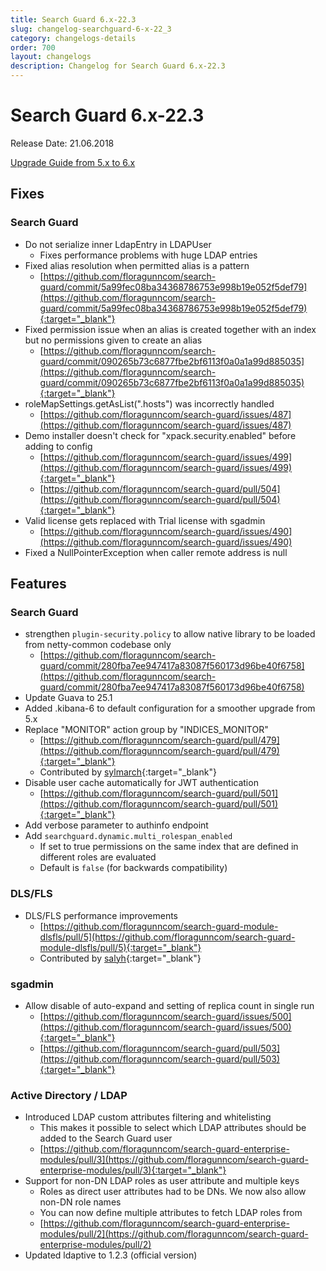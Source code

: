 ```yaml
---
title: Search Guard 6.x-22.3
slug: changelog-searchguard-6-x-22_3
category: changelogs-details
order: 700
layout: changelogs
description: Changelog for Search Guard 6.x-22.3
---
```


<!---
Copryight 2017 floragunn GmbH
-->

# Search Guard 6.x-22.3

Release Date: 21.06.2018

[Upgrade Guide from 5.x to 6.x](../_docs/upgrading_5_6.md)

## Fixes 

### Search Guard

* Do not serialize inner LdapEntry in LDAPUser
  * Fixes performance problems with huge LDAP entries
* Fixed alias resolution when permitted alias is a pattern
  * [https://github.com/floragunncom/search-guard/commit/5a99fec08ba34368786753e998b19e052f5def79](https://github.com/floragunncom/search-guard/commit/5a99fec08ba34368786753e998b19e052f5def79){:target="_blank"} 
* Fixed permission issue when an alias is created together with an index but no permissions given to create an alias  
  * [https://github.com/floragunncom/search-guard/commit/090265b73c6877fbe2bf6113f0a0a1a99d885035](https://github.com/floragunncom/search-guard/commit/090265b73c6877fbe2bf6113f0a0a1a99d885035){:target="_blank"}  
* roleMapSettings.getAsList(".hosts") was incorrectly handled
  * [https://github.com/floragunncom/search-guard/issues/487](https://github.com/floragunncom/search-guard/issues/487)
* Demo installer doesn't check for "xpack.security.enabled" before adding to config
  * [https://github.com/floragunncom/search-guard/issues/499](https://github.com/floragunncom/search-guard/issues/499){:target="_blank"}
  * [https://github.com/floragunncom/search-guard/pull/504](https://github.com/floragunncom/search-guard/pull/504){:target="_blank"}
* Valid license gets replaced with Trial license with sgadmin
  * [https://github.com/floragunncom/search-guard/issues/490](https://github.com/floragunncom/search-guard/issues/490)  
* Fixed a NullPointerException when caller remote address is null

## Features

### Search Guard
* strengthen `plugin-security.policy` to allow native library to be loaded from netty-common codebase only
  * [https://github.com/floragunncom/search-guard/commit/280fba7ee947417a83087f560173d96be40f6758](https://github.com/floragunncom/search-guard/commit/280fba7ee947417a83087f560173d96be40f6758) 
* Update Guava to 25.1
* Added .kibana-6 to default configuration for a smoother upgrade from 5.x
* Replace "MONITOR" action group by "INDICES_MONITOR"
  * [https://github.com/floragunncom/search-guard/pull/479](https://github.com/floragunncom/search-guard/pull/479){:target="_blank"}
  * Contributed by [sylmarch](https://github.com/sylmarch){:target="_blank"} 
* Disable user cache automatically for JWT authentication 
  * [https://github.com/floragunncom/search-guard/pull/501](https://github.com/floragunncom/search-guard/pull/501){:target="_blank"}  
* Add verbose parameter to authinfo endpoint
* Add `searchguard.dynamic.multi_rolespan_enabled`
  * If set to true permissions on the same index that are defined in different roles are evaluated
  * Default is `false` (for backwards compatibility)

### DLS/FLS
* DLS/FLS performance improvements
  * [https://github.com/floragunncom/search-guard-module-dlsfls/pull/5](https://github.com/floragunncom/search-guard-module-dlsfls/pull/5){:target="_blank"} 
  * Contributed by [salyh](https://github.com/salyh){:target="_blank"}   

### sgadmin
* Allow disable of auto-expand and setting of replica count in single run
  * [https://github.com/floragunncom/search-guard/issues/500](https://github.com/floragunncom/search-guard/issues/500){:target="_blank"}
  * [https://github.com/floragunncom/search-guard/pull/503](https://github.com/floragunncom/search-guard/pull/503){:target="_blank"}

### Active Directory / LDAP
* Introduced LDAP custom attributes filtering and whitelisting
  * This makes it possible to select which LDAP attributes should be added to the Search Guard user
  * [https://github.com/floragunncom/search-guard-enterprise-modules/pull/3](https://github.com/floragunncom/search-guard-enterprise-modules/pull/3){:target="_blank"}   
* Support for non-DN LDAP roles as user attribute and multiple keys
  * Roles as direct user attributes had to be DNs. We now also allow non-DN role names
  * You can now define multiple attributes to fetch LDAP roles from
  * [https://github.com/floragunncom/search-guard-enterprise-modules/pull/2](https://github.com/floragunncom/search-guard-enterprise-modules/pull/2) 
* Updated ldaptive to 1.2.3 (official version)